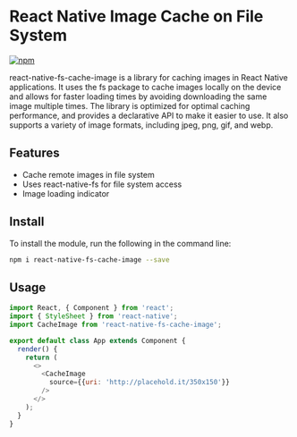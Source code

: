 # React Native Image Cache on File System

[![npm](https://img.shields.io/npm/v/github-buttons)](https://www.npmjs.com/package/react-native-fs-cache-image)

react-native-fs-cache-image is a library for caching images in React Native applications. It uses the fs package to cache images locally on the device and allows for faster loading times by avoiding downloading the same image multiple times. The library is optimized for optimal caching performance, and provides a declarative API to make it easier to use. It also supports a variety of image formats, including jpeg, png, gif, and webp.

## Features

- Cache remote images in file system
- Uses react-native-fs for file system access
- Image loading indicator

## Install
To install the module, run the following in the command line:
```bash
npm i react-native-fs-cache-image --save
```

## Usage

```js
import React, { Component } from 'react';
import { StyleSheet } from 'react-native';
import CacheImage from 'react-native-fs-cache-image';

export default class App extends Component {
  render() {
    return (
      <>
        <CacheImage
          source={{uri: 'http://placehold.it/350x150'}}
        />
      </>
    );
  }
}